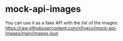 # mock-api-images

You can use it as a fake API with the list of the images: https://raw.githubusercontent.com/xfiveco/mock-api-images/main/images.json